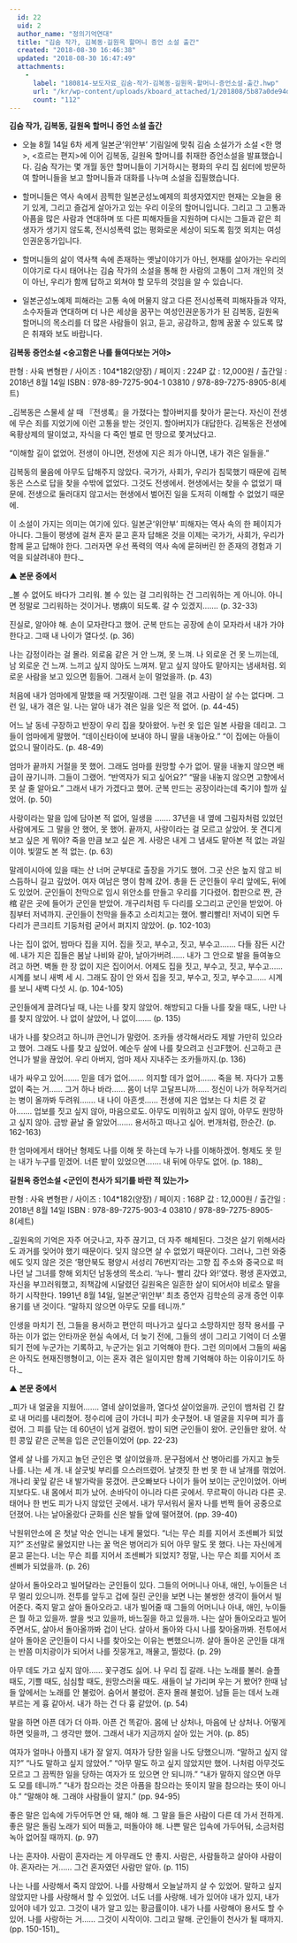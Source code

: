 ```yaml
---
  id: 22
  uid: 2
  author_name: "정의기억연대"
  title: "김숨 작가, 김복동·길원옥 할머니 증언 소설 출간"
  created: "2018-08-30 16:46:38"
  updated: "2018-08-30 16:47:49"
  attachments: 
    - 
      label: "180814-보도자료_김숨-작가-김복동-길원옥-할머니-증언소설-출간.hwp"
      url: "/kr/wp-content/uploads/kboard_attached/1/201808/5b87a0de94d406479823.hwp"
      count: "112"
---
```

**김숨 작가, 김복동, 길원옥 할머니 증언 소설 출간**

- 오늘 8월 14일 6차 세계 일본군‘위안부’ 기림일에 맞춰 김숨 소설가가 소설 <한 명>, <흐르는 편지>에 이어 김복동, 길원옥 할머니를 취재한 증언소설을 발표했습니다. 김숨 작가는 몇 개월 동안 할머니들이 기거하시는 평화의 우리 집 쉼터에 방문하여 할머니들을 보고 할머니들과 대화를 나누며 소설을 집필했습니다. 

- 할머니들은 역사 속에서 끔찍한 일본군성노예제의 희생자였지만 현재는 오늘을 용기 있게, 그리고 즐겁게 살아가고 있는 우리 이웃의 할머니입니다. 그리고 그 고통과 아픔을 많은 사람과 연대하며 또 다른 피해자들을 지원하며 다시는 그들과 같은 희생자가 생기지 않도록, 전시성폭력 없는 평화로운 세상이 되도록 힘껏 외치는 여성인권운동가입니다. 

- 할머니들의 삶이 역사책 속에 존재하는 옛날이야기가 아닌, 현재를 살아가는 우리의 이야기로 다시 태어나는 김숨 작가의 소설을 통해 한 사람의 고통이 그저 개인의 것이 아닌, 우리가 함께 답하고 외쳐야 할 모두의 것임을 알 수 있습니다. 

- 일본군성노예제 피해라는 고통 속에 머물지 않고 다른 전시성폭력 피해자들과 약자, 소수자들과 연대하며 더 나은 세상을 꿈꾸는 여성인권운동가가 된 김복동, 길원옥 할머니의 목소리를 더 많은 사람들이 읽고, 듣고, 공감하고, 함께 꿈꿀 수 있도록 많은 취재와 보도 바랍니다.

**김복동 증언소설 <숭고함은 나를 들여다보는 거야>**

판형 : 사육 변형판 / 사이즈 : 104\*182(양장) / 페이지 : 224P 
값 : 12,000원 / 출간일 : 2018년 8월 14일
ISBN : 978-89-7275-904-1 03810 / 978-89-7275-8905-8(세트)

_김복동은 스물세 살 때 『전생록』을 가졌다는 할아버지를 찾아가 묻는다. 자신이 전생에 무슨 죄를 지었기에 이런 고통을 받는 것인지. 할아버지가 대답한다. 김복동은 전생에 옥황상제의 딸이었고, 자식을 다 죽인 벌로 먼 땅으로 쫓겨났다고.

“이해할 길이 없었어. 
전생이 아니면, 전생에 지은 죄가 아니면,
내가 겪은 일들을.”

김복동의 물음에 아무도 답해주지 않았다. 국가가, 사회가, 우리가 침묵했기 때문에 김복동은 스스로 답을 찾을 수밖에 없었다. 그것도 전생에서. 현생에서는 찾을 수 없었기 때문에. 전생으로 둘러대지 않고서는 현생에서 벌어진 일을 도저히 이해할 수 없었기 때문에.

이 소설이 가지는 의미는 여기에 있다. 일본군‘위안부’ 피해자는 역사 속의 한 페이지가 아니다. 그들이 평생에 걸쳐 혼자 묻고 혼자 답해온 것을 이제는 국가가, 사회가, 우리가 함께 묻고 답해야 한다. 그러자면 우선 폭력의 역사 속에 묻혀버린 한 존재의 경험과 기억을 되살려내야 한다._

**▲ 본문 중에서**

_볼 수 없어도
바다가 그리워.
볼 수 있는 걸 그리워하는 건 그리워하는 게 아니야.
아니면 정말로 그리워하는 것이거나. 병病이 되도록.
갈 수 있겠지……. (p. 32-33)

진실로,
알아야 해.
손이 모자란다고 했어.
군복 만드는 공장에 손이 모자라서 내가 가야 한다고.
그때 내 나이가 열다섯. (p. 36)

나는 감정이라는 걸 몰라.
외로움 같은 거 안 느껴, 못 느껴.
나 외로운 건 못 느끼는데,
남 외로운 건 느껴.
느끼고 싶지 않아도 느껴져. 맡고 싶지 않아도 맡아지는 냄새처럼.
외로운 사람을 보고 있으면 힘들어.
그래서 눈이 멀었을까. (p. 43)

처음에 내가 엄마에게 말했을 때 거짓말이래.
그런 일을 겪고 사람이 살 수는 없다며.
그런 일, 내가 겪은 일.
나는 알아
내가 겪은 일을 잊은 적 없어. (p. 44-45)

어느 날 동네 구장하고 반장이 우리 집을 찾아왔어. 누런 옷 입은 일본 사람을 데리고.
그들이 엄마에게 말했어.
“데이신타이에 보내야 하니 딸을 내놓아요.”
“이 집에는 아들이 없으니 딸이라도. (p. 48-49)

엄마가 끝까지 거절을 못 했어.
그래도 엄마를 원망할 수가 없어.
딸을 내놓지 않으면 배급이 끊기니까.
그들이 그랬어.
“반역자가 되고 싶어요?”
“딸을 내놓지 않으면 고향에서 못 살 줄 알아요.”
그래서 내가 가겠다고 했어.
군복 만드는 공장이라는데 죽기야 할까 싶었어. (p. 50)

사랑이라는 말을 입에 담아본 적 없어, 일생을
…….
37년을 내 옆에 그림자처럼 있었던 사람에게도 그 말을 안 했어, 못 했어.
끝까지,
사랑이라는 걸 모르고 살았어.
못 견디게 보고 싶은 게 뭐야?
죽을 만큼 보고 싶은 게.
사랑은 내게 그 냄새도 맡아본 적 없는 과일이야.
빛깔도 본 적 없는. (p. 63)

말레이시아에 있을 때는 산 너머 군부대로 출장을 가기도 했어.
그곳 산은 높지 않고 비스듬하니 길고 깊었어.
여자 여남은 명이 함께 갔어.
총을 든 군인들이 우리 앞에도, 뒤에도 있었어.
군인들이 천막으로 임시 위안소를 만들고 우리를 기다렸어.
합판으로 짠, 관
棺 같은 곳에 들어가 군인을 받았어.
개구리처럼 두 다리를 오그리고 군인을 받았어.
아침부터 저녁까지.
군인들이 천막을 들추고 소리치고는 했어.
빨리빨리!
저녁이 되면 두 다리가 콘크리트 기둥처럼 굳어서 펴지지 않았어. (p. 102-103)

나는 집이 없어,
밤마다 집을 지어.
집을 짓고, 부수고, 짓고, 부수고…….
다들 잠든 시간에.
내가 지은 집들은 봄날 나비와 같아, 날아가버려…… 내가 그 안으로 발을 들여놓으려고 하면.
벽돌 한 장 없이 지은 집이어서.
어제도 집을 짓고, 부수고, 짓고, 부수고…… 시계를 보니 새벽 세 시.
그래도 잠이 안 와서 집을 짓고, 부수고, 짓고, 부수고…… 시계를 보니 새벽 다섯 시. (p. 104-105)

군인들에게 끌려다닐 때,
나는 나를 찾지 않았어.
해방되고 다들 나를 찾을 때도,
나만 나를 찾지 않았어.
나 없이 살았어, 나 없이……. (p. 135)

내가 나를 찾으려고 하니까 큰언니가 말렸어. 조카들 생각해서라도 제발 가만히 있으라고 했어.
그래도 나를 찾고 싶었어.
예순두 살에 나를 찾으려고 신고F했어.
신고하고 큰언니가 발을 끊었어.
우리 아버지, 엄마 제사 지내주는 조카들까지.(p. 136)

내가 싸우고 있어…….
믿을 데가 없어…….
의지할 데가 없어…….
죽을 복.
자다가 고통 없이 죽는 거…… 그거 하나 바라…… 몸이 너무 고달프니까…… 정신이 나가 허우적거리는 병이 올까봐 두려워…….
내 나이 아흔셋…… 전생에 지은 업보는 다 치른 것 같아…….
업보를 짓고 싶지 않아, 마음으로도.
아무도 미워하고 싶지 않아,
아무도 원망하고 싶지 않아.
금방 끝날 줄 알았어…….
용서하고 떠나고 싶어.
번개처럼,
한순간. (p. 162-163)

한 엄마에게서 태어난 형제도 나를 이해 못 하는데 누가 나를 이해하겠어.
형제도 못 믿는 내가 누구를 믿겠어.
너른 밭이 있었으면…….
내 뒤에 아무도 없어. (p. 188)_

**길원옥 증언소설 <군인이 천사가 되기를 바란 적 있는가>**

판형 : 사육 변형판 / 사이즈 : 104\*182(양장) / 페이지 : 168P 
값 : 12,000원 / 출간일 : 2018년 8월 14일
ISBN : 978-89-7275-903-4 03810 / 978-89-7275-8905-8(세트)

_길원옥의 기억은 자주 어긋나고, 자주 끊기고, 더 자주 해체된다. 그것은 살기 위해서라도 과거를 잊어야 했기 때문이다. 잊지 않으면 살 수 없었기 때문이다. 그러나, 그런 와중에도 잊지 않은 것은 ‘평안북도 평양시 서성리 76번지’라는 고향 집 주소와 중국으로 떠나던 날 그녀를 향해 외치던 남동생의 목소리. ‘누나- 빨리 갔다 와!’였다.
평생 혼자였고, 자신을 부끄러워했고, 죄책감에 시달렸던 길원옥은 일흔한 살이 되어서야 비로소 말을 하기 시작한다. 1991년 8월 14일, 일본군‘위안부’ 최초 증언자 김학순의 공개 증언 이후 용기를 낸 것이다. “말하지 않으면 아무도 모를 테니까.” 

인생을 마치기 전, 그들을 용서하고 편안히 떠나가고 싶다고 소망하지만 정작 용서를 구하는 이가 없는 안타까운 현실 속에서, 더 늦기 전에, 그들의 생이 그리고 기억이 더 소멸되기 전에 누군가는 기록하고, 누군가는 읽고 기억해야 한다. 그런 의미에서 그들의 싸움은 아직도 현재진행형이고, 이는 혼자 겪은 일이지만 함께 기억해야 하는 이유이기도 하다._

**▲ 본문 중에서**

_피가 내 얼굴을 지웠어…….
열네 살이었을까, 열다섯 살이었을까.
군인이 뱀처럼 긴 칼로 내 머리를 내리쳤어.
정수리에 금이 가더니 피가 솟구쳤어.
내 얼굴을 지우며 피가 흘렀어.
그 피를 닦는 데 60년이 넘게 걸렸어.
밤이 되면 군인들이 왔어.
군인들만 왔어.
삭힌 콩잎 같은 군복을 입은 군인들이었어 (pp. 22-23)

열세 살 나를 가지고 놀던 군인은 몇 살이었을까.
문구점에서 산 병아리를 가지고 놀듯 나를.
나는 세 개.
내 살굿빛 부리를 으스러뜨렸어.
날갯짓 한 번 못 한 내 날개를 꺾었어.
개나리 꽃잎 같은 내 발가락을 뭉갰어.
큰오빠보다 나이가 들어 보이는 군인이었어. 아버지보다도.
내 몸에서 피가 났어. 손바닥이 아니라 다른 곳에서. 무르팍이 아니라 다른 곳.
태어나 한 번도 피가 나지 않았던 곳에서.
내가 무서워서 울자 나를 번쩍 들어 공중으로 던졌어.
나는 날아올랐다 군화를 신은 발들 앞에 떨어졌어. (pp. 39-40)

낙원위안소에 온 첫날 악순 언니는 내게 물었다.
“너는 무슨 죄를 지어서 조센삐가 되었지?”
조선말로 물었지만 나는 꿀 먹은 벙어리가 되어 아무 말도 못 했다.
나는 자신에게 묻고 묻는다. 너는 무슨 죄를 지어서 조센삐가 되었지?
정말, 나는 무슨 죄를 지어서 조센삐가 되었을까. (p. 26)

살아서 돌아오라고 빌어달라는 군인들이 있다. 그들의 어머니나 아내, 애인, 누이들은 너무 멀리 있으니까. 전투를 앞두고 겁에 질린 군인을 보면 나는 불쌍한 생각이 들어서 빌어준다. 죽지 말고 살아 돌아오라고. 내가 빌어줄 때 그들의 어머니나 아내, 애인, 누이들은 뭘 하고 있을까. 쌀을 씻고 있을까, 바느질을 하고 있을까. 나는 살아 돌아오라고 빌어주면서도, 살아서 돌아올까봐 겁이 난다. 살아서 돌아와 다시 나를 찾아올까봐. 전투에서 살아 돌아온 군인들이 다시 나를 찾아오는 이유는 뻔했으니까. 살아 돌아온 군인들 대개는 반쯤 미치광이가 되어서 나를 짓뭉개고, 깨물고, 찔렀다. (p. 29)

아무 데도 가고 싶지 않아…… 꽃구경도 싫어.
나 우리 집 갈래.
나는 노래를 불러. 슬플 때도, 기쁠 때도, 심심할 때도, 원망스러울 때도.
새들이 날 가리며 우는 거 봤어?
한때 남들 앞에서는 노래를 안 불렀어. 숨어서 불렀어.
혼자 몰래 불렀어.
남들 듣는 데서 노래 부르는 게 흉 같아서.
내가 하는 건 다 흉 같았어. (p. 54)

말을 하면 아픈 데가 더 아파.
아픈 건 똑같아.
몸에 난 상처나, 마음에 난 상처나.
어떻게 하면 잊을까, 그 생각만 했어.
그래서 내가 지금까지 살아 있는 거야. (p. 85)

여자가 얼마나 아플지 내가 잘 알지. 여자가 당한 일을 나도 당했으니까.
“말하고 싶지 않지?”
“나도 말하고 싶지 않았어.”
“아무 말도 하고 싶지 않았지만 했어. 나처럼 아무것도 모르고 그 끔찍한 일을 당하는 여자가 또 있으면 안 되니까.”
“내가 말하지 않으면 아무도 모를 테니까.”
“내가 참으라는 것은 아픔을 참으라는 뜻이지 말을 참으라는 뜻이 아니야.”
“말해야 해. 그래야 사람들이 알지.” (pp. 94-95)

좋은 말은 입속에 가두어두면 안 돼, 해야 해.
그 말을 들은 사람이 다른 데 가서 전하게.
좋은 말은 돌림 노래가 되어 떠돌고, 떠돌아야 해.
나쁜 말은 입속에 가두어둬, 소금처럼 녹아 없어질 때까지. (p. 97)

나는 혼자야.
사람이 혼자라는 게 아무래도 안 좋지.
사람은, 사람들하고 살아야 사람이야.
혼자라는 거…… 그건 혼자였던 사람만 알아. (p. 115)

나는 나를 사랑해서 죽지 않았어.
나를 사랑해서 오늘날까지 살 수 있었어.
말하고 싶지 않았지만 나를 사랑해서 할 수 있었어.
너도 너를 사랑해.
네가 있어야 내가 있지, 내가 있어야 네가 있고.
그것이 내가 알고 있는 황금률이야.
내가 나를 사랑해야 용서도 할 수 있어.
나를 사랑하는 거…… 그것이 시작이야.
그리고 말해.
군인들이 천사가 될 때까지. (pp. 150-151)_